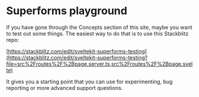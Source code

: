 # Superforms playground

If you have gone through the Concepts section of this site, maybe you want to test out some things. The easiest way to do that is to use this Stackblitz repo:

[https://stackblitz.com/edit/sveltekit-superforms-testing](https://stackblitz.com/edit/sveltekit-superforms-testing?file=src%2Froutes%2F%2Bpage.server.ts,src%2Froutes%2F%2Bpage.svelte)

It gives you a starting point that you can use for experimenting, bug reporting or more advanced support questions.
